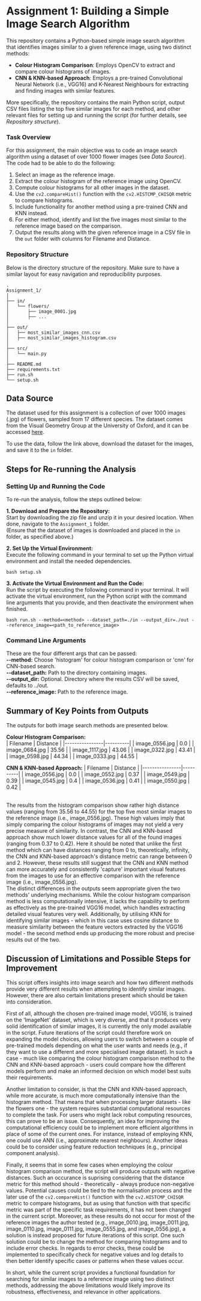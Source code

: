 # Assignment 1: Building a Simple Image Search Algorithm
This repository contains a Python-based simple image search algorithm that identifies images similar to a given reference image, using two distinct methods:
- **Colour Histogram Comparison**: Employs OpenCV to extract and compare colour histograms of images.  
- **CNN & KNN-based Approach**: Employs a pre-trained Convolutional Neural Network (i.e., VGG16) and K-Nearest Neighbours for extracting and finding images with similar features.  

More specifically, the repository contains the main Python script, output CSV files listing the top five similar images for each method, and other relevant files for setting up and running the script (for further details, see *Repository structure*).

### Task Overview
For this assignment, the main objective was to code an image search algorithm using a dataset of over 1000 flower images (see *Data Source*).  
The code had to be able to do the following:
1. Select an image as the reference image.
2. Extract the colour histogram of the reference image using OpenCV.
3. Compute colour histograms for all other images in the dataset.
4. Use the `cv2.compareHist()` function with the `cv2.HISTCMP_CHISQR` metric to compare histograms.
5. Include functionality for another method using a pre-trained CNN and KNN instead.
6. For either method, identify and list the five images most similar to the reference image based on the comparison.
7. Output the results along with the given reference image in a CSV file in the `out` folder with columns for Filename and Distance.

### Repository Structure
Below is the directory structure of the repository. Make sure to have a similar layout for easy navigation and reproducibility purposes.
```
.
Assignment_1/
│
├── in/
│   └── flowers/
│       ├── image_0001.jpg
│       ├── ...    
│
├── out/
│   ├── most_similar_images_cnn.csv
│   ├── most_similar_images_histogram.csv
│
├── src/
│   └── main.py
│
├── README.md
├── requirements.txt
├── run.sh
└── setup.sh
```

## Data Source
The dataset used for this assignment is a collection of over 1000 images (.jpg) of flowers, sampled from 17 different species. The dataset comes from the Visual Geometry Group at the University of Oxford, and it can be accessed [here](https://www.robots.ox.ac.uk/~vgg/data/flowers/17/).  

To use the data, follow the link above, download the dataset for the images, and save it to the `in` folder.

## Steps for Re-running the Analysis
### Setting Up and Running the Code
To re-run the analysis, follow the steps outlined below:

**1. Download and Prepare the Repository:**  
Start by downloading the zip file and unzip it in your desired location. When done, navigate to the `Assignment_1` folder.  
(Ensure that the dataset of images is downloaded and placed in the `in` folder, as specified above.)

**2. Set Up the Virtual Environment:**  
Execute the following command in your terminal to set up the Python virtual environment and install the needed dependencies.
```
bash setup.sh 
```
**3. Activate the Virtual Environment and Run the Code:**  
Run the script by executing the following command in your terminal. It will activate the virtual environment, run the Python script with the command line arguments that you provide, and then deactivate the environment when finished.
```
bash run.sh --method=<method> --dataset_path=./in --output_dir=./out --reference_image=<path_to_reference_image>
```

### Command Line Arguments
These are the four different args that can be passed:  
**--method:** Choose 'histogram' for colour histogram comparison or 'cnn' for CNN-based search.  
**--dataset_path:** Path to the directory containing images.  
**--output_dir:** Optional. Directory where the results CSV will be saved, defaults to ../out.  
**--reference_image:** Path to the reference image. 

## Summary of Key Points from Outputs
The outputs for both image search methods are presented below.  

**Colour Histogram Comparison:**  
| Filename       | Distance |
|----------------|----------|
| image_0556.jpg | 0.0      |
| image_0684.jpg | 35.56    |
| image_1117.jpg | 43.06    |
| image_0322.jpg | 43.41    |
| image_0598.jpg | 44.34    |
| image_0333.jpg | 44.55    |


**CNN & KNN-based Approach:**
| Filename       | Distance |
|----------------|----------|
| image_0556.jpg | 0.0      |
| image_0552.jpg | 0.37     |
| image_0549.jpg | 0.39     |
| image_0545.jpg | 0.4      |
| image_0536.jpg | 0.41     |
| image_0550.jpg | 0.42     |
  
<br>
The results from the histogram comparison show rather high distance values (ranging from 35.56 to 44.55) for the top five most similar images to the reference image (i.e., image_0556.jpg). These high values imply that simply comparing the colour histograms of images may not yield a very precise measure of similarity. In contrast, the CNN and KNN-based approach show much lower distance values for all of the found images (ranging from 0.37 to 0.42). Here it should be noted that unlike the first method which can have distances ranging from 0 to, theoretically, infinity, the CNN and KNN-based approach's distance metric can range between 0 and 2. However, these results still suggest that the CNN and KNN method can more accurately and consistently 'capture' important visual features from the images to use for an effective comparison with the reference image (i.e., image_0556.jpg).  

<br>  
The distinct differences in the outputs seem appropriate given the two methods' underlying mechanisms. While the colour histogram comparison method is less computationally intensive, it lacks the capability to perform as effectively as the pre-trained VGG16 model, which handles extracting detailed visual features very well. Additionally, by utilising KNN for identifying similar images - which in this case uses cosine distance to measure similarity between the feature vectors extracted by the VGG16 model - the second method ends up producing the more robust and precise results out of the two.

## Discussion of Limitations and Possible Steps for Improvement
This script offers insights into image search and how two different methods provide very different results when attempting to identify similar images. However, there are also certain limitations present which should be taken into consideration.  

First of all, although the chosen pre-trained image model, VGG16, is trained on the 'ImageNet' dataset, which is very diverse, and that it produces very solid identification of similar images, it is currently the only model available in the script. Future iterations of the script could therefore work on expanding the model choices, allowing users to switch between a couple of pre-trained models depending on what the user wants and needs (e.g., if they want to use a different and more specialised image dataset). In such a case - much like comparing the colour histogram comparison method to the CNN and KNN-based approach - users could compare how the different models perform and make an informed decision on which model best suits their requirements.

Another limitation to consider, is that the CNN and KNN-based approach, while more accurate, is much more computationally intensive than the histogram method. That means that when processing larger datasets - like the flowers one - the system requires substantial computational resources to complete the task. For users who might lack robut computing resources, this can prove to be an issue. Consequently, an idea for improving the computational efficiency could be to implement more efficient algorithms in place of some of the current ones. For instance, instead of employing KNN, one could use ANN (i.e., approximate nearest neighbours). Another ideas could be to consider using feature reduction techniques (e.g., principal component analysis).  

Finally, it seems that in some few cases when employing the colour histogram comparison method, the script will produce outputs with negative distances. Such an occurance is suprising considering that the distance metric for this method should - theoretically - always produce non-negative values. Potential causes could be tied to the normalisation process and the later use of the `cv2.compareHist()` function with the `cv2.HISTCMP_CHISQR` metric to compare histograms, but as using that function with that specific metric was part of the specific task requirements, it has not been changed in the current script. Moreover, as these results do not occur for most of the reference images the author tested (e.g., image_0010.jpg, image_0011.jpg, image_0110.jpg, image_0111.jpg, image_0555.jpg, and image_0556.jpg), a solution is instead proposed for future iterations of this script. One such solution could be to change the method for comparing histograms and to include error checks. In regards to error checks, these could be implemented to specifically check for negative values and log details to then better identify specific cases or patterns when these values occur.

In short, while the current script provides a functional foundation for searching for similar images to a reference image using two distinct methods, addressing the above limitations would likely improve its robustness, effectiveness, and relevance in other applications.

